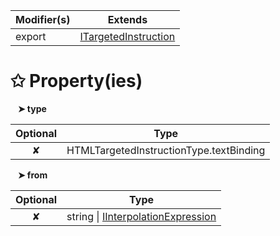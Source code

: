| Modifier(s)                            | Extends                                    |
|----------------------------------------|--------------------------------------------|
| export | [ITargetedInstruction](/runtime/variable/definitions/itargetedinstruction.md) |

# &#10025; Property(ies)

&nbsp;&nbsp; **&#10148; type**

| Optional                           | Type                         |
|:----------------------------------:|------------------------------|
| ✘ | HTMLTargetedInstructionType.textBinding |

&nbsp;&nbsp; **&#10148; from**

| Optional                           | Type                         |
|:----------------------------------:|------------------------------|
| ✘ | string &#124; [IInterpolationExpression](/runtime/interface/ast/iinterpolationexpression.md) |